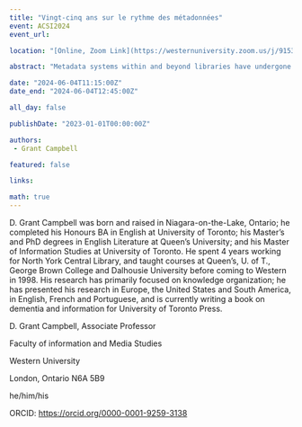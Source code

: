 ```yaml
---
title: "Vingt-cinq ans sur le rythme des métadonnées"
event: ACSI2024
event_url: 

location: "[Online, Zoom Link](https://westernuniversity.zoom.us/j/91531028175)"

abstract: "Metadata systems within and beyond libraries have undergone many leaps and stumbles over the past 25 years. Many confident predictions of the 1990s, such as the end of MARC and the rise of librarians as uber-curators of the World Wide Web, have yet to come true. In the meantime, astonishing and unexpected innovations, such as Google, the Web 2.0, big data and now AI, have arisen from unexpected places and changed our information landscapes dramatically. This keynote address will use my own leaps and stumbles in the field of metadata as a template by which to highlight and extract three significant domains of metadata development: descriptive cataloguing in libraries, semantic markup for electronic documents, and linked data for web-based data retrieval.  Each domain, in its different way, echoes the aim of Sir Anthony Panizzi in the nineteenth century to create semantic metadata that meaningfully and usefully contributes to our use of information.  Library catalogues create structured metadata surrogates; semantic markup languages embed meaning into the very structure of electronic documents; linked data embeds semantic meaning into the links between data elements. All three domains have been partially displaced by ensuing innovations, but all three continue to play eccentric but important roles in information environments today."

date: "2024-06-04T11:15:00Z"
date_end: "2024-06-04T12:45:00Z"

all_day: false

publishDate: "2023-01-01T00:00:00Z"

authors:
 - Grant Campbell

featured: false

links:

math: true
---
```


D. Grant Campbell was born and raised in Niagara-on-the-Lake, Ontario; he completed his Honours BA in English at University of Toronto; his Master’s and PhD degrees in English Literature at Queen’s University; and his Master of Information Studies at University of Toronto. He spent 4 years working for North York Central Library, and taught courses at Queen’s,  U. of T., George Brown College and Dalhousie University before coming to Western in 1998. His research has primarily focused on knowledge organization; he has presented his research in Europe, the United States and South America, in English, French and Portuguese, and is currently writing a book on dementia and information for University of Toronto Press.

D. Grant Campbell, Associate Professor

Faculty of information and Media Studies

Western University

London, Ontario N6A 5B9

he/him/his

ORCID: https://orcid.org/0000-0001-9259-3138


